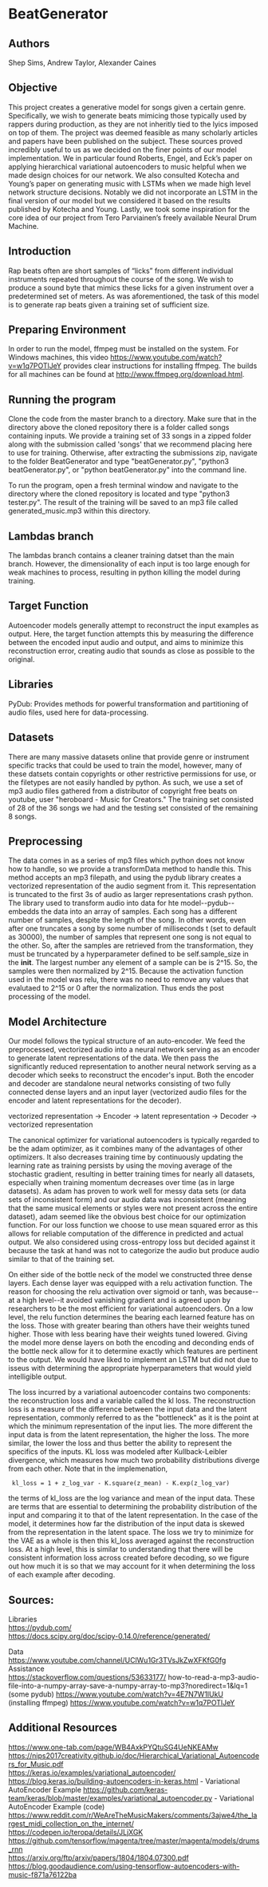 # BeatGenerator
## Authors
Shep Sims, Andrew Taylor, Alexander Caines 

## Objective

   This project creates a generative model for songs given a certain genre. Specifically, we wish to generate beats mimicing those typically used by rappers during production, as they are not inheritly tied to the lyics imposed on top of them. The project was deemed feasible as many scholarly articles and papers have been published on the subject. These sources proved incredibly useful to us as we decided on the finer points of our model implementation. We in particular found Roberts, Engel, and Eck’s paper on applying hierarchical variational autoencoders to music helpful when we made design choices for our network. We also consulted Kotecha and Young’s paper on generating music with LSTMs when we made high level network structure decisions. Notably we did not incorporate an LSTM in the final version of our model but we considered it based on the results published by Kotecha and Young. Lastly, we took some inspiration for the core idea of our project from Tero Parviainen’s freely available Neural Drum Machine. 

## Introduction
Rap beats often are short samples of “licks” from different individual instruments repeated throughout the course of the song. We wish to produce a sound byte that mimics these licks for a given instrument over a predetermined set of meters. As was aforementioned, the task of this model is to generate rap beats given a training set of sufficient size.

## Preparing Environment

   In order to run the model, ffmpeg must be installed on the system. For Windows machines, this video https://www.youtube.com/watch?v=w1q7POTlJeY provides clear instructions for installing ffmpeg. The builds for all machines can be found at http://www.ffmpeg.org/download.html.

## Running the program

   Clone the code from the master branch to a directory. Make sure that in the directory above the cloned repository there is a folder called songs containing inputs. We provide a training set of 33 songs in a zipped folder along with the submission called 'songs' that we recommend placing here to use for training. Otherwise, after extracting the submissions zip, navigate to the folder BeatGenerator and type "beatGenerator.py", "python3 beatGenerator.py", or "python beatGenerator.py" into the command line. 
   
To run the program, open a fresh terminal window and navigate to the directory where the cloned repository is located and type "python3 tester.py". The result of the training will be saved to an mp3 file called generated_music.mp3 within this directory. 

## Lambdas branch

   The lambdas branch contains a cleaner training datset than the main branch. However, the dimensionality of each input is too large enough for weak machines to process, resulting in python killing the model during training. 

## Target Function

   Autoencoder models generally attempt to reconstruct the input examples as output.  Here, the target function attempts this by measuring the difference between the encoded input audio and output, and aims to minimize this reconstruction error, creating audio that sounds as close as possible to the original.  

## Libraries

   PyDub: Provides methods for powerful transformation and partitioning of audio files, used here for data-processing.

## Datasets
   There are many massive datasets online that provide genre or instrument specific tracks that could be used to train the model, however, many of these datsets contain copyrights or other restrictive permissions for use, or the filetypes are not easily handled by python.  As such, we use a set of mp3 audio files gathered from a distributor of copyright free beats on youtube, user "heroboard - Music for Creators." The training set consisted of 28 of the 36 songs we had and the testing set consisted of the remaining 8 songs.  

## Preprocessing

   The data comes in as a series of mp3 files which python does not know how to handle, so we provide a transformData method to handle this.  This method accepts an mp3 filepath, and using the pydub library creates a vectorized representation of the audio segment from it.  This representation is truncated to the first 3s of audio as larger representations crash python. The library used to transform audio into data for hte model--pydub--embedds the data into an array of samples. Each song has a different number of samples, despite the length of the song. In other words, even after one truncates a song by some number of milliseconds t (set to default as 30000), the number of samples that represent one song is not equal to the other. So, after the samples are retrieved from the transformation, they must be truncated by a hyperparameter defined to be self.sample_size in the __init__. The largest number any element of a sample can be is 2^15. So, the samples were then normalized by 2^15. Because the activation function used in the model was relu, there was no need to remove any values that evalutaed to 2^15 or 0 after the normalization. Thus ends the post processing of the model.

   <!--It should be noted that the output of our model is not consistent with the goals of the project. The output the model returned was an mp3 file with nothing but white noise as its contents. The corrupted state of the data was due to the state of the inputs. When constructing the training dataset, we appended the transformed audio data to a numpy array. Rather than appending it to a list, it concatenated each subsequent datum with the previous--creating one large input matrix. Upon recommendation from Professor Watson, we attempted to implement tensors rather than numpy arrays. However, we encountered errors with the dimensionality of each input--as they were inconsistent. This was due to the way that pydub extracts audio data from a file. Given that each song has a different sample rate, the number of samples (elements of the audio matrix) differs between song, even when holding the length of the song constant (3000 milliseconds in our implementation). There were attempts made at padding the data after it had been collected. This involved adding each audio datum to a list (which would not concatenate the data), finding the datum with the largest size, and then padding with respect to that using np.pad. This attempt can be seen in the lambdas branch. However, due to the enormity of the datum's dimensionality, the python killed the process during the first epoch.-->
   
## Model Architecture 

Our model follows the typical structure of an auto-encoder.  We feed the preprocessed, vectorized audio into a neural network serving as an encoder to generate latent representations of the data.  We then pass the significantly reduced representation to another neural network serving as a decoder which seeks to reconstruct the encoder's input. Both the encoder and decoder are standalone neural networks consisting of two fully connected dense layers and an input layer (vectorized audio files for the encoder and latent representations for the decoder). 

vectorized representation -> Encoder -> latent representation -> Decoder -> vectorized representation 


The canonical optimizer for variational autoencoders is typically regarded to be the adam optimizer, as it combines many of the advantages of other optimizers. It also decreases training time by continuously updating the learning rate as training persists by using the moving average of the stochastic gradient, resulting in better training times for nearly all datasets, especially when training momentum decreases over time (as in large datasets). As adam has proven to work well for messy data sets (or data sets of inconsistent form) and our audio data was inconsistent (meaning that the same musical elements or styles were not present across the entire dataset), adam seemed like the obvious best choice for our optimization function. 
For our loss function we choose to use mean squared error as this allows for reliable computation of the difference in predicted and actual output. We also considered using cross-entropy loss but decided against it because the task at hand was not to categorize the audio but produce audio similar to that of the training set. 

On either side of the bottle neck of the model we constructed three dense layers. Each dense layer was equipped with a relu activation function. The reason for choosing the relu activation over sigmoid or tanh, was because--at a high level--it avoided vanishing gradient and is agreed upon by researchers to be the most efficient for variational autoencoders. On a low level, the relu function determines the bearing each learned feature has on the loss. Those with greater bearing than others have their weights tuned higher. Those with less bearing have their weights tuned lowered. Giving the model more dense layers on both the encoding and deconding ends of the bottle neck allow for it to determine exactly which features are pertinent to the output. We would have liked to implement an LSTM but did not due to isseus with determining the appropriate hyperparameters that would yield intelligible output.

The loss incurred by a variational autoencoder contains two components: the reconstruction loss and a variable called the kl loss. The reconstruction loss is a measure of the difference between the input data and the latent representation, commonly referred to as the "bottleneck" as it is the point at which the minimum representation of the input lies. The more different the input data is from the latent representation, the higher the loss. The more similar, the lower the loss and thus better the ability to represent the specifics of the inputs. KL loss was modeled after Kullback-Leibler divergence, which measures how much two probability distributions diverge from each other. Note that in the implemenation,  

     kl_loss = 1 + z_log_var - K.square(z_mean) - K.exp(z_log_var)  

the terms of kl_loss are the log variance and mean of the input data. These are terms that are essential to determining the probability distribution of the input and comparing it to that of the latent representation. In the case of the model, it determines how far the distribution of the input data is skewed from the representation in the latent space. The loss we try to minimize for the VAE as a whole is then this kl_loss averaged against the reconstruction loss.  At a high level, this is similar to understanding that there will be consistent information loss across created before decoding, so we figure out how much it is so that we may account for it when determining the loss of each example after decoding.  

## Sources:
Libraries  
https://pydub.com/  
https://docs.scipy.org/doc/scipy-0.14.0/reference/generated/    
  
Data  
https://www.youtube.com/channel/UClWu1Gr3TVsJkZwXFKfG0fg  
Assistance  
https://stackoverflow.com/questions/53633177/  how-to-read-a-mp3-audio-file-into-a-numpy-array-save-a-numpy-array-to-mp3?noredirect=1&lq=1  
(some pydub) https://www.youtube.com/watch?v=4E7N7W1lUkU  
(installing ffmpeg) https://www.youtube.com/watch?v=w1q7POTlJeY    
  
## Additional Resources  
https://www.one-tab.com/page/WB4AxkPYQtuSG4UeNKEAMw
https://nips2017creativity.github.io/doc/Hierarchical_Variational_Autoencoders_for_Music.pdf  
https://keras.io/examples/variational_autoencoder/  
https://blog.keras.io/building-autoencoders-in-keras.html - Variational AutoEncoder Example
https://github.com/keras-team/keras/blob/master/examples/variational_autoencoder.py - Variational AutoEncoder Example (code)
https://www.reddit.com/r/WeAreTheMusicMakers/comments/3ajwe4/the_largest_midi_collection_on_the_internet/  
https://codepen.io/teropa/details/JLjXGK  
https://github.com/tensorflow/magenta/tree/master/magenta/models/drums_rnn  
https://arxiv.org/ftp/arxiv/papers/1804/1804.07300.pdf  
https://blog.goodaudience.com/using-tensorflow-autoencoders-with-music-f871a76122ba  


